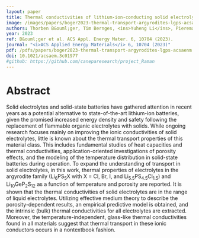 ```yaml
---
layout: paper
title: Thermal conductivities of lithium-ion-conducting solid electrolyte
image: /images/papers/boger2023-thermal-transport-argyrodites-lgps-acsaenm.png
authors: Thorben B&ouml;ger, Tim Bernges, <ins>Yuheng Li</ins>, Pieremanuele Canepa, and Wolfgang G. Zeier*
year: 2023
ref: B&ouml;ger et al. ACS Appl. Energy Mater. 6, 10704 (2023).
journal: "<i>ACS Applied Energy Materials</i> 6, 10704 (2023)"
pdf: /pdfs/papers/boger2023-thermal-transport-argyrodites-lgps-acsaenm.pdf
doi: 10.1021/acsaem.3c01977
#github: https://github.com/caneparesearch/project_Raman
---
```


# Abstract

Solid electrolytes and solid-state batteries have gathered attention in recent years as a potential alternative to state-of-the-art lithium-ion batteries, given the promised increased energy density and safety following the replacement of flammable organic electrolytes with solids. While ongoing research focuses mainly on improving the ionic conductivities of solid electrolytes, little is known about the thermal transport properties of this material class. This includes fundamental studies of heat capacities and thermal conductivities, application-oriented investigations of porosity effects, and the modeling of the temperature distribution in solid-state batteries during operation. To expand the understanding of transport in solid electrolytes, in this work, thermal properties of electrolytes in the argyrodite family (Li<sub>6</sub>PS<sub>5</sub>X with X = Cl, Br, I, and Li<sub>5.5</sub>PS<sub>4.5</sub>Cl<sub>1.5</sub>) and Li<sub>10</sub>GeP<sub>2</sub>S<sub>12</sub> as a function of temperature and porosity are reported. It is shown that the thermal conductivities of solid electrolytes are in the range of liquid electrolytes. Utilizing effective medium theory to describe the porosity-dependent results, an empirical predictive model is obtained, and the intrinsic (bulk) thermal conductivities for all electrolytes are extracted. Moreover, the temperature-independent, glass-like thermal conductivities found in all materials suggest that thermal transport in these ionic conductors occurs in a nontextbook fashion.